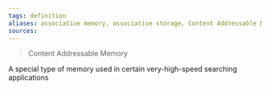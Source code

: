 ```yaml
---
tags: definition
aliases: associative memory, associative storage, Content Addressable Memory
sources: 
---
```


> Content Addressable Memory

A special type of memory used in certain very-high-speed searching applications

